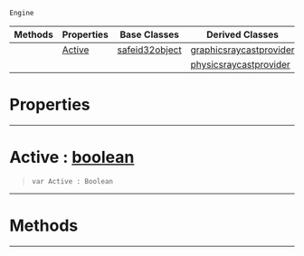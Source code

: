  `Engine`

|Methods|Properties|Base Classes|Derived Classes|
|---|---|---|---|
| |[ Active](https://github.com/dragonCASTjosh/PlasmaDocs/blob/master/code_reference/class_reference/raycastprovider.markdown#active-plasma-engine-docum)|[safeid32object](https://github.com/dragonCASTjosh/PlasmaDocs/blob/master/code_reference/class_reference/safeid32object.markdown)|[graphicsraycastprovider](https://github.com/dragonCASTjosh/PlasmaDocs/blob/master/code_reference/class_reference/graphicsraycastprovider.markdown)|
| | | |[physicsraycastprovider](https://github.com/dragonCASTjosh/PlasmaDocs/blob/master/code_reference/class_reference/physicsraycastprovider.markdown)|


 #  Properties


---  
 #  Active : [boolean](https://github.com/dragonCASTjosh/PlasmaDocs/blob/master/code_reference/lightning_base_types/boolean.markdown)

> 
> ``` lang=cpp, name=Lightning
> var Active : Boolean


---  
 #  Methods


---  
 

 